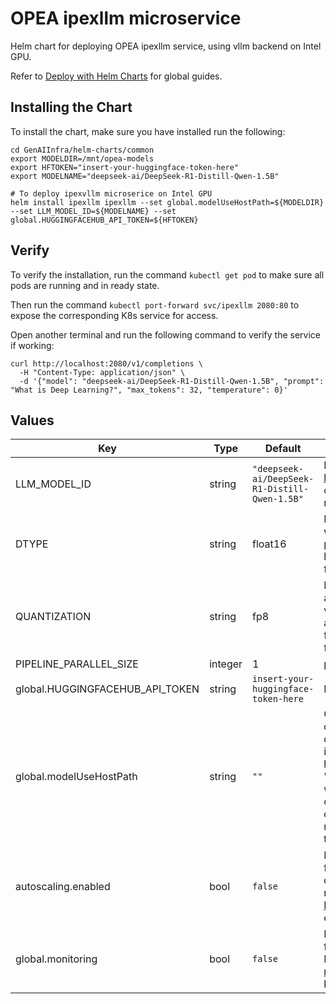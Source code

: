# OPEA ipexllm microservice

Helm chart for deploying OPEA ipexllm service, using vllm backend on Intel GPU.

Refer to [Deploy with Helm Charts](../../README.md) for global guides.

## Installing the Chart

To install the chart, make sure you have installed run the following:

```console
cd GenAIInfra/helm-charts/common
export MODELDIR=/mnt/opea-models
export HFTOKEN="insert-your-huggingface-token-here"
export MODELNAME="deepseek-ai/DeepSeek-R1-Distill-Qwen-1.5B"

# To deploy ipexvllm microserice on Intel GPU
helm install ipexllm ipexllm --set global.modelUseHostPath=${MODELDIR} --set LLM_MODEL_ID=${MODELNAME} --set global.HUGGINGFACEHUB_API_TOKEN=${HFTOKEN}

```

## Verify

To verify the installation, run the command `kubectl get pod` to make sure all pods are running and in ready state.

Then run the command `kubectl port-forward svc/ipexllm 2080:80` to expose the corresponding K8s service for access.

Open another terminal and run the following command to verify the service if working:

```console
curl http://localhost:2080/v1/completions \
  -H "Content-Type: application/json" \
  -d '{"model": "deepseek-ai/DeepSeek-R1-Distill-Qwen-1.5B", "prompt": "What is Deep Learning?", "max_tokens": 32, "temperature": 0}'
```

## Values

| Key                             | Type    | Default                                       | Description                                                                                                                                                                                                            |
| ------------------------------- | ------- | --------------------------------------------- | ---------------------------------------------------------------------------------------------------------------------------------------------------------------------------------------------------------------------- |
| LLM_MODEL_ID                    | string  | `"deepseek-ai/DeepSeek-R1-Distill-Qwen-1.5B"` | Models id from https://huggingface.co/, or predownloaded model directory                                                                                                                                               |
| DTYPE                           | string  | float16                                       | Data type for model weights and activations, possible values: auto, half, float16, bfloat16, float, float32                                                                                                            |
| QUANTIZATION                    | string  | fp8                                           | Model quantization accuracy, possible values: sym_int4, asym_int4, fp6, fp8, fp8_e4m3, fp8_35m2, fp16                                                                                                                  |
| PIPELINE_PARALLEL_SIZE          | integer | 1                                             | pipeline parallel size                                                                                                                                                                                                 |
| global.HUGGINGFACEHUB_API_TOKEN | string  | `insert-your-huggingface-token-here`          | HuggingFace API token                                                                                                                                                                                                  |
| global.modelUseHostPath         | string  | `""`                                          | Cached models directory, vllm will not download if the model is cached here. The host path "modelUseHostPath" will be mounted to container as /data directory. Set this to null/empty will force it to download model. |
| autoscaling.enabled             | bool    | `false`                                       | Enable HPA autoscaling for the service deployment based on metrics it provides. See [HPA instructions](../../HPA.md) before enabling!                                                                                  |
| global.monitoring               | bool    | `false`                                       | Enable usage metrics for the service. Required for HPA. See [monitoring instructions](../../monitoring.md) before enabling!                                                                                            |
